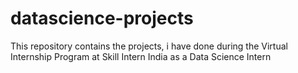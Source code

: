 # datascience-projects
This repository contains the projects, i have done during the Virtual Internship Program at Skill Intern India as a Data Science Intern
